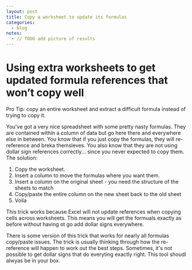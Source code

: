 ```yaml
---
layout: post
title: Copy a worksheet to update its formulas
categories:
  - blog
notes:
  - // TODO add picture of results
---
```


# Using extra worksheets to get updated formula references that won’t copy well

Pro Tip: copy an entire worksheet and extract a difficult formula instead of trying to copy it.

You've got a very nice spreadsheet with some pretty nasty formulas. They are contained within a column of data but go here there and everywhere else in between. You know that if you just copy the formulas, they will re-reference and breka themsleves. You also know that they are not using dollar sign references correctly... since you never expected to copy them. The solution:

1. Copy the worksheet.
2. Insert a column to move the formulas where you want them.
3. Insert a column on the original sheet - you need the structure of the sheets to match
4. Copy/paste the entire column on the new sheet back to the old sheet
5. Voila

This trick works because Excel will not update references when copying cells across worksheets. This means you will get the formuals exactly as before without having ot go add dollar signs everywhere.

There is some version of this trick that works for nearly all formulas copy/paste issues. The trick is usually thinking through how the re-reference will happen to work out the best steps. Sometimes, it's not possible to get dollar signs that do everyting exactly right. This tool shoudl alwyas be in your box.
